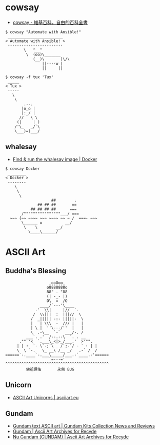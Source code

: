 # cowsay

- [cowsay - 維基百科，自由的百科全書](https://zh.wikipedia.org/wiki/Cowsay)

```
$ cowsay "Automate with Ansible!"
 ________________________
< Automate with Ansible! >
 ------------------------
        \   ^__^
         \  (oo)\_______
            (__)\       )\/\
                ||----w |
                ||     ||

$ cowsay -f tux 'Tux'
 _____
< Tux >
 -----
   \
    \
        .--.
       |o_o |
       |:_/ |
      //   \ \
     (|     | )
    /'\_   _/`\
    \___)=(___/
```

## whalesay

- [Find & run the whalesay image | Docker](https://docs.docker.com/engine/getstarted/step_three/)

```
$ cowsay Docker
 ________
< Docker >
 --------
    \
     \
      \
                    ##        .
              ## ## ##       ==
           ## ## ## ##      ===
       /""""""""""""""""___/ ===
  ~~~ {~~ ~~~~ ~~~ ~~~~ ~~ ~ /  ===- ~~~
       \______ o          __/
        \    \        __/
          \____\______/
```

# ASCII Art

## Buddha's Blessing

```
                   _ooOoo_
                  o8888888o
                  88" . "88
                  (| -_- |)
                  O\  =  /O
               ____/`---'\____
             .'  \\|     |//  `.
            /  \\|||  :  |||//  \
           /  _||||| -:- |||||-  \
           |   | \\\  -  /// |   |
           | \_|  ''\---/''  |   |
           \  .-\__  `-`  ___/-. /
         ___`. .'  /--.--\  `. . __
      ."" '<  `.___\_<|>_/___.'  >'"".
     | | :  `- \`.;`\ _ /`;.`/ - ` : | |
     \  \ `-.   \_ __\ /__ _/   .-` /  /
======`-.____`-.___\_____/___.-`____.-'======
                   `=---='
^^^^^^^^^^^^^^^^^^^^^^^^^^^^^^^^^^^^^^^^^^^^^
         佛祖保佑       永無 BUG
```

## Unicorn

* [ASCII Art Unicorns | asciiart.eu](https://www.asciiart.eu/mythology/unicorns)

## Gundam

* [Gundam text ASCII art | Gundam Kits Collection News and Reviews](https://www.gundamkitscollection.com/2014/07/gundam-text-ascii-art.html)
* [Gundam | Ascii Art Archives for Recyde](http://asciiart.en.utf8art.com/arc/gundam_41.html)
* [Nu Gundam (GUNDAM) | Ascii Art Archives for Recyde](http://anime.en.utf8art.com/arc/gundam_42.html)

